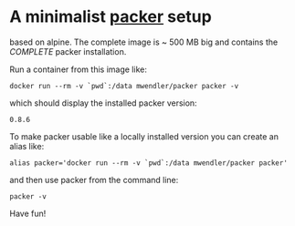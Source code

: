 
# A minimalist [packer](https://www.packer.io/) setup

based on alpine. The complete image is ~ 500 MB big and contains the *COMPLETE* packer installation.

Run a container from this image like:

    docker run --rm -v `pwd`:/data mwendler/packer packer -v

which should display the installed packer version:

    0.8.6

To make packer usable like a locally installed version you can create an alias like:

    alias packer='docker run --rm -v `pwd`:/data mwendler/packer packer'

and then use packer from the command line:

    packer -v

Have fun!
